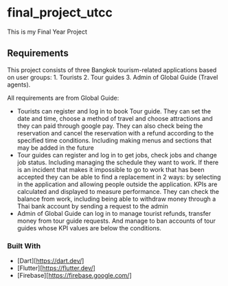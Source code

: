 # final_project_utcc
This is my Final Year Project 

## Requirements
This project consists of three Bangkok tourism-related applications based on user groups: 1. Tourists 2. Tour guides 3. Admin of Global Guide (Travel agents).

All requirements are from Global Guide:
* Tourists can register and log in to book Tour guide. They can set the date and time, choose a method of travel and choose attractions and they can paid through google pay. They can also check being the reservation and cancel the reservation with a refund according to the specified time conditions. Including making menus and sections that may be added in the future
* Tour guides can register and log in to get jobs, check jobs and change job status. Including managing the schedule they want to work. If there is an incident that makes it impossible to go to work that has been accepted they can be able to find a replacement in 2 ways: by selecting in the application and allowing people outside the application. KPIs are calculated and displayed to measure performance. They can check the balance from work, including being able to withdraw money through a Thai bank account by sending a request to the admin
* Admin of Global Guide can log in to manage tourist refunds, transfer money from tour guide requests. And manage to ban accounts of tour guides whose KPI values are below the conditions.

### Built With

* [Dart][https://dart.dev/]
* [Flutter][https://flutter.dev/]
* [Firebase][https://firebase.google.com/]

   
